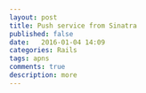 ```yaml
---
layout: post
title: Push service from Sinatra
published: false
date:   2016-01-04 14:09
categories: Rails
tags: apns
comments: true
description: more
---
```


